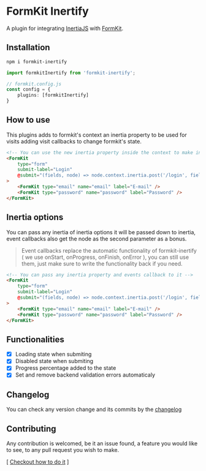 # FormKit Inertify

A plugin for integrating [InertiaJS](https://inertiajs.com/) with [FormKit](https://github.com/formkit/formkit).

## Installation

```bash
npm i formkit-inertify
```

```ts
import formkitInertify from 'formkit-inertify';

// formkit.config.js
const config = {
    plugins: [formkitInertify]
}
```

## How to use

This plugins adds to formkit's context an inertia property to be used for visits adding visit callbacks to change formkit's state.

```html
<!-- You can use the new inertia property inside the context to make inertia visits -->
<FormKit
    type="form"
    submit-label="Login"
    @submit="(fields, node) => node.context.inertia.post('/login', fields)"
>
    <FormKit type="email" name="email" label="E-mail" />
    <FormKit type="password" name="password" label="Password" />
</FormKit>
```

## Inertia options

You can pass any inertia of inertia options it will be passed down to inertia, event callbacks also get the node as the second parameter as a bonus.

> Event callbacks replace the automatic functionality of formkit-inertify ( we use onStart, onProgress, onFinish, onError ), you can still use them, just make sure to write the functionality back if you need.

```html
<!-- You can pass any inertia property and events callback to it -->
<FormKit
    type="form"
    submit-label="Login"
    @submit="(fields, node) => node.context.inertia.post('/login', fields, { onBefore: (visit, node) => { console.log(visit, node); }})"
>
    <FormKit type="email" name="email" label="E-mail" />
    <FormKit type="password" name="password" label="Password" />
</FormKit>
```

## Functionalities

- [x] Loading state when submiting
- [x] Disabled state when submiting
- [x] Progress percentage added to the state
- [x] Set and remove backend validation errors automaticaly

## Changelog

You can check any version change and its commits by the [changelog](https://github.com/gustavofenilli/formkit-inertify/blob/main/CHANGELOG.md)

## Contributing

Any contribution is welcomed, be it an issue found, a feature you would like to see, to any pull request you wish to make.

[ [Checkout how to do it](https://github.com/GustavoFenilli/formkit-inertify/blob/main/CONTRIBUTING.md) ]
